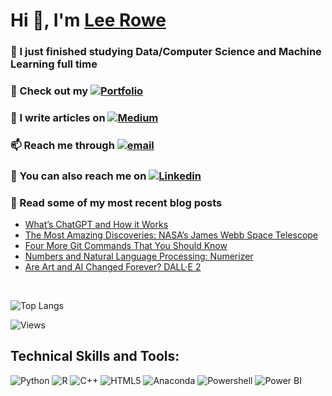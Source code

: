 # Hi 👋, I'm [Lee Rowe](https://leecrowe.github.io/portfolio/)


### 🌱 I just finished studying Data/Computer Science and Machine Learning full time

### 📁 Check out my [![Portfolio](https://img.shields.io/badge/Portfolio-%23000000.svg?style=for-the-badge&logo=firefox&logoColor=#FF7139)](https://leecrowe.github.io/portfolio/)

### 📝 I write articles on [![Medium](https://img.shields.io/badge/Medium-12100E?style=for-the-badge&logo=medium&logoColor=white)](https://medium.com/@leerowe)

### 📫 Reach me through [![email](https://img.shields.io/badge/Gmail-D14836?style=for-the-badge&logo=gmail&logoColor=white)](mailto:leerowe.business@gmail.com)

### 🔗 You can also reach me on [![Linkedin](https://img.shields.io/badge/LinkedIn-0077B5?style=for-the-badge&logo=linkedin&logoColor=white)](https://www.linkedin.com/in/lee-rowe-59895620a/)


### 📲 Read some of my most recent blog posts
<!-- BLOG-POST-LIST:START -->
- [What’s ChatGPT and How it Works](https://lee-rowe.medium.com/whats-chatgpt-and-how-it-works-6e468b74bd30?source=rss-408222bfa499------2)
- [The Most Amazing Discoveries: NASA’s James Webb Space Telescope](https://lee-rowe.medium.com/the-most-amazing-discoveries-nasas-james-webb-space-telescope-4de0fef7ac03?source=rss-408222bfa499------2)
- [Four More Git Commands That You Should Know](https://towardsdev.com/four-more-git-commands-that-you-should-know-cabb84f555af?source=rss-408222bfa499------2)
- [Numbers and Natural Language Processing: Numerizer](https://lee-rowe.medium.com/numbers-and-natural-language-processing-numerizer-d6598e6815d5?source=rss-408222bfa499------2)
- [Are Art and AI Changed Forever? DALL·E 2](https://lee-rowe.medium.com/are-art-and-ai-changing-forever-dall-e-2-52ee68dcc287?source=rss-408222bfa499------2)
<!-- BLOG-POST-LIST:END -->

<br />

![Top Langs](https://github-readme-stats.vercel.app/api/top-langs/?username=leecrowe&layout=compact)

![Views](https://komarev.com/ghpvc/?username=leecrowe&color=blue)

## Technical Skills and Tools:

![Python](https://img.shields.io/badge/Python-3776AB?logo=python&logoColor=fff)
![R](https://img.shields.io/badge/R-276DC3?style=for-the-badge&logo=r&logoColor=white)
![C++](https://img.shields.io/badge/C%2B%2B-00599C?style=for-the-badge&logo=c%2B%2B&logoColor=white)
![HTML5](https://img.shields.io/badge/HTML5-E34F26?style=for-the-badge&logo=html5&logoColor=white)
![Anaconda](https://img.shields.io/badge/conda-342B029.svg?&style=for-the-badge&logo=anaconda&logoColor=white)
![Powershell](https://img.shields.io/badge/PowerShell-5391FE?style=for-the-badge&logo=PowerShell&logoColor=white)
![Power BI](https://img.shields.io/badge/PowerBI-F2C811?style=for-the-badge&logo=Power%20BI&logoColor=white)
